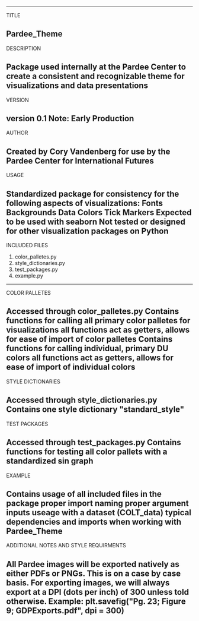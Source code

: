 ----
TITLE

Pardee_Theme
----
DESCRIPTION

Package used internally at the Pardee Center to create a consistent and recognizable theme for visualizations and data presentations
----
VERSION

version 0.1
Note: Early Production
----
AUTHOR

Created by Cory Vandenberg for use by the Pardee Center for International Futures
----
USAGE

Standardized package for consistency for the following aspects of visualizations:
	Fonts
	Backgrounds
	Data Colors
	Tick Markers
Expected to be used with seaborn
	Not tested or designed for other visualization packages on Python
----
INCLUDED FILES

1. color_palletes.py
2. style_dictionaries.py
3. test_packages.py
4. example.py
----
COLOR PALLETES

Accessed through color_palletes.py
Contains functions for calling all primary color palletes for visualizations
	all functions act as getters, allows for ease of import of color palletes
Contains functions for calling individual, primary DU colors
	all functions act as getters, allows for ease of import of individual colors
----
STYLE DICTIONARIES

Accessed through style_dictionaries.py
Contains one style dictionary "standard_style"
----
TEST PACKAGES

Accessed through test_packages.py
Contains functions for testing all color pallets with a standardized sin graph
----
EXAMPLE

Contains usage of all included files in the package
	proper import naming
	proper argument inputs
	useage with a dataset (COLT_data)
	typical dependencies and imports when working with Pardee_Theme
----
ADDITIONAL NOTES AND STYLE REQUIRMENTS

All Pardee images will be exported natively as either PDFs or PNGs. This is on a case by case basis.
For exporting images, we will always export at a DPI (dots per inch) of 300 unless told otherwise.
	Example: plt.savefig("Pg. 23; Figure 9; GDPExports.pdf", dpi = 300)
----



